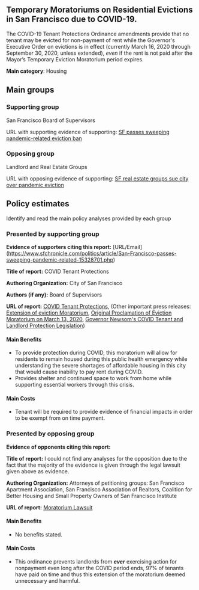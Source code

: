 ## Temporary Moratoriums on Residential Evictions in San Francisco due to COVID-19.

The COVID-19 Tenant Protections Ordinance amendments provide that no tenant may be evicted for non-payment of rent while the Governor's Executive Order on evictions is in effect (currently March 16, 2020 through September 30, 2020, unless extended), *even* if the rent is not paid after the Mayor’s Temporary Eviction Moratorium period expires.

**Main category**: Housing


## Main groups

### Supporting group
San Francisco Board of Supervisors

URL with supporting evidence of supporting: [SF passes sweeping pandemic-related eviction ban](https://www.sfchronicle.com/politics/article/San-Francisco-passes-sweeping-pandemic-related-15328701.php)

### Opposing group
Landlord and Real Estate Groups

URL with opposing evidence of supporting: [SF real estate groups sue city over pandemic eviction](https://www.sfchronicle.com/bayarea/article/San-Francisco-real-estate-groups-sue-city-over-15377029.php#photo-19620567)

## Policy estimates
Identify and read the main policy analyses provided by each group

### Presented by supporting group
**Evidence of supporters citing this report:** [URL/Email] (https://www.sfchronicle.com/politics/article/San-Francisco-passes-sweeping-pandemic-related-15328701.php)

**Title of report:** COVID Tenant Protections

**Authoring Organization:** City of San Francisco

**Authors (if any):**  Board of Supervisors

**URL of report:** [COVID Tenant Protections](https://sfgov.legistar.com/View.ashx?M=F&ID=8638813&GUID=D4AA8D3A-A694-4EE1-8497-EAA1679ABA8D),
(Other important press releases: [Extension of eviction Moratorium](https://sfmayor.org/sites/default/files/Executive%20Order_Residential_Eviction_Moratorium_Extension_062620.pdf), [Original Proclamation of Eviction Moratorium on March 13, 2020](https://sfmayor.org/sites/default/files/SupplementalDeclaration2_03132020_stamped.pdf), [Governor Newsom's COVID Tenant and Landlord Protection Legislation](https://www.gov.ca.gov/2020/08/31/governor-newsom-signs-statewide-covid-19-tenant-and-landlord-protection-legislation/))

#### Main Benefits
- To provide protection during COVID, this moratorium will allow for residents to remain housed during this public health emergency while understanding the severe shortages of affordable housing in this city that would cause inability to pay rent during COVID.   
- Provides shelter and continued space to work from home while supporting essential workers through this crisis.

#### Main Costs
- Tenant will be required to provide evidence of financial impacts in order to be exempt from on time payment.  


### Presented by opposing group
**Evidence of opponents citing this report:**

**Title of report:**
I could not find any analyses for the opposition due to the fact that the majority of the evidence is given through the legal lawsuit given above as evidence.

**Authoring Organization:** Attorneys of petitioning groups: San Francisco Apartment Association, San Francisco Association of Realtors, Coalition for Better Housing and Small Property Owners of San Francisco Institute

**URL of report:** [Moratorium Lawsuit](https://www.courthousenews.com/wp-content/uploads/2020/06/eviction-suit.pdf)

#### Main Benefits
- No benefits stated.

#### Main Costs
- This ordinance prevents landlords from __*ever*__ exercising action for nonpayment even long after the COVID period ends, 97% of tenants have paid on time and thus this extension of the moratorium deemed unnecessary and harmful.   


<!-- Later
## Perceptions of credibility

### Of own policy estimates

#### Supporters

#### Opponents

### Of policy estimates from the other side

#### Supporters

#### Opponents
-->
